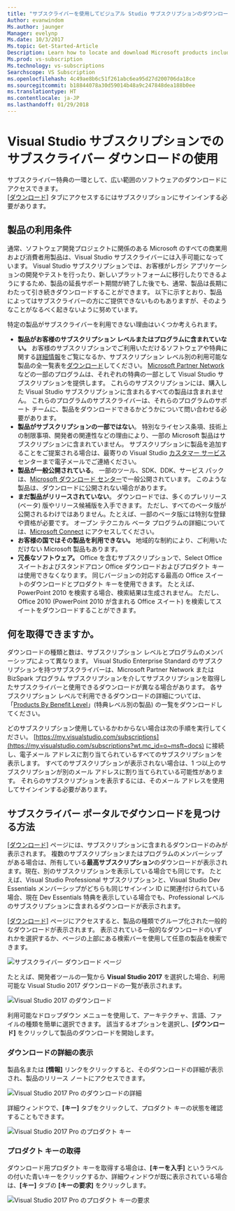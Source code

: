 ```yaml
---
title: "サブスクライバーを使用してビジュアル Studio サブスクリプションのダウンロード | Microsoft Docs"
Author: evanwindom
Ms.author: jaunger
Manager: evelynp
Ms.date: 10/3/2017
Ms.topic: Get-Started-Article
Description: Learn how to locate and download Microsoft products included with your Visual Studio subscription.
Ms.prod: vs-subscription
Ms.technology: vs-subscriptions
Searchscope: VS Subscription
ms.openlocfilehash: 4c49ae8b6c51f261abc6ea95d27d200706da18ce
ms.sourcegitcommit: b18844078a30d59014b48a9c247848dea188b0ee
ms.translationtype: HT
ms.contentlocale: ja-JP
ms.lasthandoff: 01/29/2018
---
```

# <a name="using-subscriber-downloads-in-visual-studio-subscriptions"></a>Visual Studio サブスクリプションでのサブスクライバー ダウンロードの使用
サブスクライバー特典の一環として、広い範囲のソフトウェアのダウンロードにアクセスできます。  
[[ダウンロード]](https://my.visualstudio.com/downloads?wt.mc_id=o~msft~docs) タブにアクセスするにはサブスクリプションにサインインする必要があります。 

## <a name="product-availability"></a>製品の利用条件
通常、ソフトウェア開発プロジェクトに関係のある Microsoft のすべての商業用および消費者用製品は、Visual Studio サブスクライバーには入手可能になっています。 Visual Studio サブスクリプションでは、お客様がレガシ アプリケーションの開発やテストを行ったり、新しいプラットフォームに移行したりできるようにするため、製品の延長サポート期間が終了した後でも、通常、製品は長期にわたって引き続きダウンロードすることができます。 以下に示すとおり、製品によってはサブスクライバーの方にご提供できないものもありますが、そのようなことがなるべく起きないように努めています。

特定の製品がサブスクライバーを利用できない理由はいくつか考えられます。

- **製品がお客様のサブスクリプション レベルまたはプログラムに含まれていない。** お客様のサブスクリプションでご利用いただけるソフトウェアや特典に関する[詳細情報](https://www.visualstudio.com/vs/pricing/)をご覧になるか、サブスクリプション レベル別の利用可能な製品の全一覧表を[ダウンロード](https://download.microsoft.com/download/1/5/4/15454442-CF17-47B9-A65D-DF84EF88511B/Products_by_Benefit_Level.xlsx_)してください。 [Microsoft Partner Network](https://partner.microsoft.com/) などの一部のプログラムは、それぞれの特典の一部として Visual Studio サブスクリプションを提供します。  これらのサブスクリプションには、購入した Visual Studio サブスクリプションに含まれるすべての製品は含まれません。 これらのプログラムのサブスクライバーは、それらのプログラムのサポート チームに、製品をダウンロードできるかどうかについて問い合わせる必要があります。
- **製品がサブスクリプションの一部ではない**。 特別なライセンス条項、技術上の制限事項、開発者の関連性などの理由により、一部の Microsoft 製品はサブスクリプションに含まれていません。 サブスクリプションに製品を追加することをご提案される場合は、最寄りの Visual Studio [カスタマー サービス](https://www.visualstudio.com/subscriptions/support/) センターまで電子メールでご連絡ください。
- **製品が一般公開されている**。 一部のツール、SDK、DDK、サービス パックは、[Microsoft ダウンロード センター](https://www.microsoft.com/download)で一般公開されています。 このような製品は、ダウンロードに公開されない場合があります。
- **まだ製品がリリースされていない**。  ダウンロードでは、多くのプレリリース (ベータ) 版やリリース候補版を入手できます。 ただし、すべてのベータ版が公開されるわけではありません。たとえば、一部のベータ版には特別な登録や資格が必要です。 オープン テクニカル ベータ プログラムの詳細については、[Microsoft Connect](http://connect.microsoft.com/) にアクセスしてください。
- **お客様の国ではその製品を利用できない。** 地域的な制約により、ご利用いただけない Microsoft 製品もあります。
- **冗長なソフトウェア。** Office を含むサブスクリプションで、Select Office スイートおよびスタンドアロン Office ダウンロードおよびプロダクト キーは使用できなくなります。 同じバージョンの対応する最高の Office スイートのダウンロードとプロダクト キーを使用できます。  たとえば、PowerPoint 2010 を検索する場合、検索結果は生成されません。  ただし、Office 2010 (PowerPoint 2010 が含まれる Office スイート) を検索してスイートをダウンロードすることができます。  

## <a name="what-do-i-get"></a>何を取得できますか。
ダウンロードの種類と数は、サブスクリプション レベルとプログラムのメンバーシップによって異なります。  Visual Studio Enterprise Standard のサブスクリプションを持つサブスクライバーは、Microsoft Partner Network または BizSpark プログラム サブスクリプションを介してサブスクリプションを取得したサブスクライバーと使用できるダウンロードが異なる場合があります。  各サブスクリプション レベルで利用できるダウンロードの詳細については、「[Products By Benefit Level](https://download.microsoft.com/download/1/5/4/15454442-CF17-47B9-A65D-DF84EF88511B/Products_by_Benefit_Level.xlsx)」(特典レベル別の製品) の一覧をダウンロードしてください。

どのサブスクリプション使用しているかわからない場合は次の手順を実行してください。  [https://my.visualstudio.com/subscriptions](https://my.visualstudio.com/subscriptions?wt.mc_id=o~msft~docs) に接続し、電子メール アドレスに割り当てられているすべてのサブスクリプションを表示します。 すべてのサブスクリプションが表示されない場合は、1 つ以上のサブスクリプションが別のメール アドレスに割り当てられている可能性があります。  それらのサブスクリプションを表示するには、そのメール アドレスを使用してサインインする必要があります。 

## <a name="how-do-i-find-downloads-in-the-subscriber-portal"></a>サブスクライバー ポータルでダウンロードを見つける方法 
[[ダウンロード]](https://my.visualstudio.com/downloads/featured) ページには、サブスクリプションに含まれるダウンロードのみが表示されます。  複数のサブスクリプションまたはプログラムのメンバーシップがある場合は、所有している**最高サブスクリプション**のダウンロードが表示されます。現在、別のサブスクリプションを表示している場合でも同じです。  たとえば、Visual Studio Professional サブスクリプションと、Visual Studio Dev Essentials メンバーシップがどちらも同じサインイン ID に関連付けられている場合、現在 Dev Essentials 特典を表示している場合でも、Professional レベルのサブスクリプションに含まれるダウンロードが表示されます。  

[[ダウンロード]](https://my.visualstudio.com/downloads/featured?wt.mc_id=o~msft~docs) ページにアクセスすると、製品の種類でグループ化された一般的なダウンロードが表示されます。  表示されている一般的なダウンロードのいずれかを選択するか、ページの上部にある検索バーを使用して任意の製品を検索できます。 

![サブスクライバー ダウンロード ページ](_img\subscriber-downloads\subscriber-downloads-resized.png)

たとえば、開発者ツールの一覧から **Visual Studio 2017** を選択した場合、利用可能な Visual Studio 2017 ダウンロードの一覧が表示されます。 

![Visual Studio 2017 のダウンロード](_img\subscriber-downloads\vs2017-new-UI.png)

利用可能なドロップダウン メニューを使用して、アーキテクチャ、言語、ファイルの種類を簡単に選択できます。 該当するオプションを選択し、**[ダウンロード]** をクリックして製品のダウンロードを開始します。 

### <a name="displaying-download-details"></a>ダウンロードの詳細の表示
製品名または **[情報]** リンクをクリックすると、そのダウンロードの詳細が表示され、製品のリリース ノートにアクセスできます。  

![Visual Studio 2017 Pro のダウンロードの詳細](_img\subscriber-downloads\vs2017-pro-details.png) 

詳細ウィンドウで、**[キー]** タブをクリックして、プロダクト キーの状態を確認することもできます。 

![Visual Studio 2017 Pro のプロダクト キー](_img\subscriber-downloads\vs2017-pro-keys.png) 

### <a name="obtaining-product-keys"></a>プロダクト キーの取得
ダウンロード用プロダクト キーを取得する場合は、**[キーを入手]** というラベルの付いた青いキーをクリックするか、詳細ウィンドウが既に表示されている場合は、**[キー]** タブの **[キーの要求]** をクリックします。  

![Visual Studio 2017 Pro のプロダクト キーの要求](_img\subscriber-downloads\vs2017-pro-claim-keys.png) 
